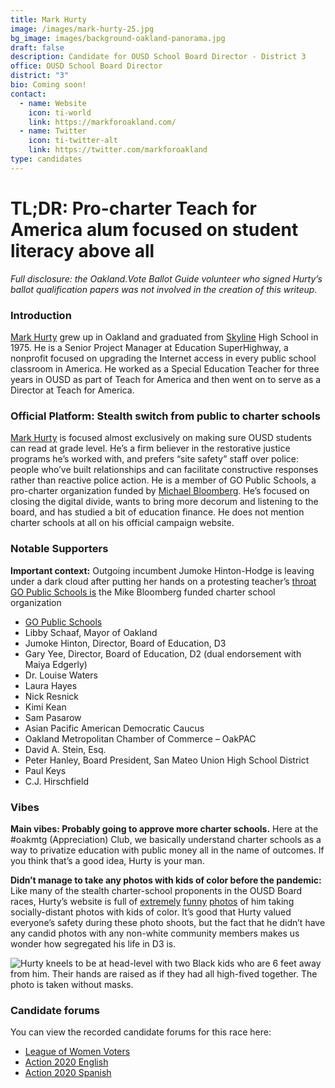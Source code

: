 ```yaml
---
title: Mark Hurty
image: /images/mark-hurty-25.jpg
bg_image: images/background-oakland-panorama.jpg
draft: false
description: Candidate for OUSD School Board Director - District 3
office: OUSD School Board Director
district: "3"
bio: Coming soon!
contact:
  - name: Website
    icon: ti-world
    link: https://markforoakland.com/
  - name: Twitter
    icon: ti-twitter-alt
    link: https://twitter.com/markforoakland
type: candidates
---
```

# TL;DR: Pro-charter Teach for America alum focused on student literacy above all

*Full disclosure: the Oakland.Vote Ballot Guide volunteer who signed Hurty’s ballot qualification papers was not involved in the creation of this writeup.*

### Introduction

[Mark Hurty](https://markforoakland.com/) grew up in Oakland and graduated from [Skyline](https://markforoakland.com/who-is-mark/) High School in 1975. He is a Senior Project Manager at Education SuperHighway, a nonprofit focused on upgrading the Internet access in every public school classroom in America. He worked as a Special Education Teacher for three years in OUSD as part of Teach for America and then went on to serve as a Director at Teach for America.

### Official Platform: Stealth switch from public to charter schools

[Mark Hurty](https://markforoakland.com/) is focused almost exclusively on making sure OUSD students can read at grade level. He’s a firm believer in the restorative justice programs he’s worked with, and prefers “site safety” staff over police: people who’ve built relationships and can facilitate constructive responses rather than reactive police action. He is a member of GO Public Schools, a pro-charter organization funded by [Michael Bloomberg](https://twitter.com/DarwinBondGraha/status/1309313995308806146). He’s focused on closing the digital divide, wants to bring more decorum and listening to the board, and has studied a bit of education finance. He does not mention charter schools at all on his official campaign website.

### Notable Supporters

**Important context:** Outgoing incumbent Jumoke Hinton-Hodge is leaving under a dark cloud after putting her hands on a protesting teacher’s [throat](https://www.yahoo.com/lifestyle/school-board-member-apologizes-grabbing-teacher-throat-video-acted-fear-self-defense-183048040.html)
[GO Public Schools is](https://twitter.com/DarwinBondGraha/status/1309313995308806146) the Mike Bloomberg funded charter school organization

* [GO Public Schools](https://goadvocatesoakland.org/2020-endorsements)
* Libby Schaaf, Mayor of Oakland
* Jumoke Hinton, Director, Board of Education, D3
* Gary Yee, Director, Board of Education, D2 (dual endorsement with Maiya Edgerly)
* Dr. Louise Waters
* Laura Hayes
* Nick Resnick
* Kimi Kean
* Sam Pasarow
* Asian Pacific American Democratic Caucus
* Oakland Metropolitan Chamber of Commerce – OakPAC
* David A. Stein, Esq.
* Peter Hanley, Board President, San Mateo Union High School District
* Paul Keys
* C.J. Hirschfield

### Vibes

**Main vibes: Probably going to approve more charter schools.** Here at the #oakmtg (Appreciation) Club, we basically understand charter schools as a way to privatize education with public money all in the name of outcomes. If you think that’s a good idea, Hurty is your man.

**Didn’t manage to take any photos with kids of color before the pandemic:** Like many of the stealth charter-school proponents in the OUSD Board races, Hurty’s website is full of [extremely](https://markforoakland.com/wp-content/uploads/2020/08/Mark-Hurty-25-2-scaled-e1601343546178-768x447.jpg) [funny](https://markforoakland.com/wp-content/uploads/2020/08/D10AA8D0-D987-492C-BAA7-F48B104E7682-768x615.jpeg) [photos](https://markforoakland.com/wp-content/uploads/2020/08/7C288440-3096-4AAD-A6D5-61B7FF02EEF1-768x614.jpeg) of him taking socially-distant photos with kids of color. It’s good that Hurty valued everyone’s safety during these photo shoots, but the fact that he didn’t have any candid photos with any non-white community members makes us wonder how segregated his life in D3 is.

![Hurty kneels to be at head-level with two Black kids who are 6 feet away from him. Their hands are raised as if they had all high-fived together. The photo is taken without masks.](/images/hurty-vibes.png)

### Candidate forums

You can view the recorded candidate forums for this race here:

* [League of Women Voters](https://my.lwv.org/california/oakland/candidate-forums-info-november-2020)
* [Action 2020 English](https://www.facebook.com/watch/live/?v=676944742856563&ref=external)
* [Action 2020 Spanish](https://www.youtube.com/watch?v=G4FnN_A9ek8)